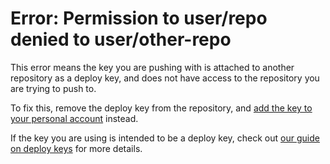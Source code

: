 # Error: Permission to user/repo denied to user/other-repo

This error means the key you are pushing with is attached to another repository as a deploy key, and does not have access to the repository you are trying to push to.

To fix this, remove the deploy key from the repository, and [add the key to your personal account](/authentication/connecting-to-github-with-ssh/adding-a-new-ssh-key-to-your-github-account) instead.

If the key you are using is intended to be a deploy key, check out [our guide on deploy keys](/authentication/connecting-to-github-with-ssh/managing-deploy-keys) for more details.
